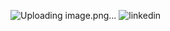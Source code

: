 ![Uploading image.png…]()
![linkedin](https://github.com/user-attachments/assets/46997a54-1ea1-40f1-8879-3cc37301edc0)
